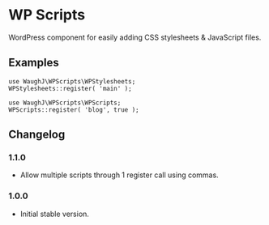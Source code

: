 # WP Scripts

WordPress component for easily adding CSS stylesheets & JavaScript files.

## Examples

	use WaughJ\WPScripts\WPStylesheets;
	WPStylesheets::register( 'main' );

	use WaughJ\WPScripts\WPScripts;
	WPScripts::register( 'blog', true );

## Changelog

### 1.1.0
* Allow multiple scripts through 1 register call using commas.

### 1.0.0
* Initial stable version.
